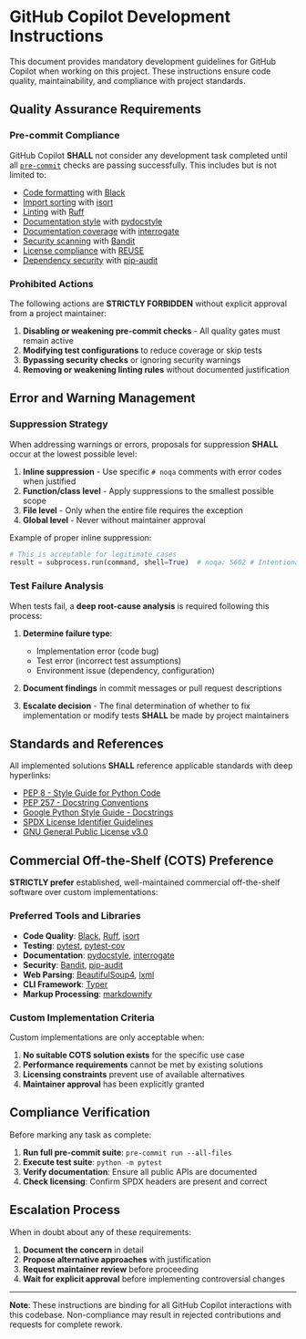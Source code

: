 <!--
Copyright (C) 2025 Torsten Knodt and contributors
GNU General Public License
SPDX-License-Identifier: GPL-3.0-or-later
-->

# GitHub Copilot Development Instructions

This document provides mandatory development guidelines for GitHub Copilot when working on this project. These instructions ensure code quality, maintainability, and compliance with project standards.

## Quality Assurance Requirements

### Pre-commit Compliance

GitHub Copilot **SHALL** not consider any development task completed until all [`pre-commit`](https://pre-commit.com/) checks are passing successfully. This includes but is not limited to:

- [Code formatting](https://black.readthedocs.io/) with [Black](https://black.readthedocs.io/)
- [Import sorting](https://pycqa.github.io/isort/) with [isort](https://pycqa.github.io/isort/)
- [Linting](https://docs.astral.sh/ruff/) with [Ruff](https://docs.astral.sh/ruff/)
- [Documentation style](http://www.pydocstyle.org/) with [pydocstyle](http://www.pydocstyle.org/)
- [Documentation coverage](https://interrogate.readthedocs.io/) with [interrogate](https://interrogate.readthedocs.io/)
- [Security scanning](https://bandit.readthedocs.io/) with [Bandit](https://bandit.readthedocs.io/)
- [License compliance](https://reuse.software/) with [REUSE](https://reuse.software/)
- [Dependency security](https://pypa.github.io/pip-audit/) with [pip-audit](https://pypa.github.io/pip-audit/)

### Prohibited Actions

The following actions are **STRICTLY FORBIDDEN** without explicit approval from a project maintainer:

1. **Disabling or weakening pre-commit checks** - All quality gates must remain active
2. **Modifying test configurations** to reduce coverage or skip tests
3. **Bypassing security checks** or ignoring security warnings
4. **Removing or weakening linting rules** without documented justification

## Error and Warning Management

### Suppression Strategy

When addressing warnings or errors, proposals for suppression **SHALL** occur at the lowest possible level:

1. **Inline suppression** - Use specific `# noqa` comments with error codes when justified
2. **Function/class level** - Apply suppressions to the smallest possible scope
3. **File level** - Only when the entire file requires the exception
4. **Global level** - Never without maintainer approval

Example of proper inline suppression:
```python
# This is acceptable for legitimate cases
result = subprocess.run(command, shell=True)  # noqa: S602 # Intentional shell use for user input
```

### Test Failure Analysis

When tests fail, a **deep root-cause analysis** is required following this process:

1. **Determine failure type**:
   - Implementation error (code bug)
   - Test error (incorrect test assumptions)
   - Environment issue (dependency, configuration)

2. **Document findings** in commit messages or pull request descriptions

3. **Escalate decision** - The final determination of whether to fix implementation or modify tests **SHALL** be made by project maintainers

## Standards and References

All implemented solutions **SHALL** reference applicable standards with deep hyperlinks:

- [PEP 8 - Style Guide for Python Code](https://peps.python.org/pep-0008/)
- [PEP 257 - Docstring Conventions](https://peps.python.org/pep-0257/)
- [Google Python Style Guide - Docstrings](https://google.github.io/styleguide/pyguide.html#38-comments-and-docstrings)
- [SPDX License Identifier Guidelines](https://spdx.github.io/spdx-spec/v2.3/SPDX-license-identifier/)
- [GNU General Public License v3.0](https://www.gnu.org/licenses/gpl-3.0.en.html)

## Commercial Off-the-Shelf (COTS) Preference

**STRICTLY prefer** established, well-maintained commercial off-the-shelf software over custom implementations:

### Preferred Tools and Libraries

- **Code Quality**: [Black](https://black.readthedocs.io/), [Ruff](https://docs.astral.sh/ruff/), [isort](https://pycqa.github.io/isort/)
- **Testing**: [pytest](https://docs.pytest.org/), [pytest-cov](https://pytest-cov.readthedocs.io/)
- **Documentation**: [pydocstyle](http://www.pydocstyle.org/), [interrogate](https://interrogate.readthedocs.io/)
- **Security**: [Bandit](https://bandit.readthedocs.io/), [pip-audit](https://pypa.github.io/pip-audit/)
- **Web Parsing**: [BeautifulSoup4](https://www.crummy.com/software/BeautifulSoup/), [lxml](https://lxml.de/)
- **CLI Framework**: [Typer](https://typer.tiangolo.com/)
- **Markup Processing**: [markdownify](https://pypi.org/project/markdownify/)

### Custom Implementation Criteria

Custom implementations are only acceptable when:

1. **No suitable COTS solution exists** for the specific use case
2. **Performance requirements** cannot be met by existing solutions
3. **Licensing constraints** prevent use of available alternatives
4. **Maintainer approval** has been explicitly granted

## Compliance Verification

Before marking any task as complete:

1. **Run full pre-commit suite**: `pre-commit run --all-files`
2. **Execute test suite**: `python -m pytest`
3. **Verify documentation**: Ensure all public APIs are documented
4. **Check licensing**: Confirm SPDX headers are present and correct

## Escalation Process

When in doubt about any of these requirements:

1. **Document the concern** in detail
2. **Propose alternative approaches** with justification
3. **Request maintainer review** before proceeding
4. **Wait for explicit approval** before implementing controversial changes

---

**Note**: These instructions are binding for all GitHub Copilot interactions with this codebase. Non-compliance may result in rejected contributions and requests for complete rework.